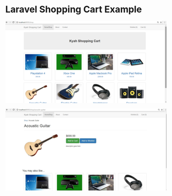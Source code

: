 
# Laravel Shopping Cart Example



![Alt text](https://github.com/Aldriiiiin/Shopping-Cart/blob/master/Screenshots/home.png)

![Alt text](https://github.com/Aldriiiiin/Shopping-Cart/blob/master/Screenshots/addtocart.jpg)



